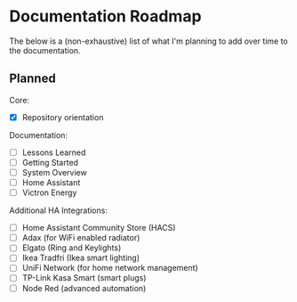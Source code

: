 # Documentation Roadmap

The below is a (non-exhaustive) list of what I'm planning to add over time to the documentation.

## Planned

<!-- --8<-- [start:planned] -->

Core:

- [x] Repository orientation

Documentation:

- [ ] Lessons Learned
- [ ] Getting Started
- [ ] System Overview
- [ ] Home Assistant
- [ ] Victron Energy

Additional HA Integrations:

- [ ] Home Assistant Community Store (HACS)
- [ ] Adax (for WiFi enabled radiator)
- [ ] Elgato (Ring and Keylights)
- [ ] Ikea Tradfri (Ikea smart lighting)
- [ ] UniFi Network (for home network management)
- [ ] TP-Link Kasa Smart (smart plugs)
- [ ] Node Red (advanced automation)

<!-- --8<-- [end:planned] -->
